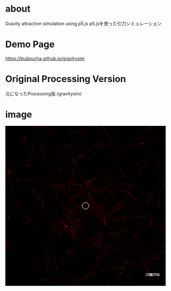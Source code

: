 # about
Gravity attraction simulation using p5.js 
p5.jsを使った引力シミュレーション

# Demo Page
https://budoucha.github.io/gravitysim

# Original Processing Version
元になったProcessing版
/gravitysim/


# image
![](./image.png)